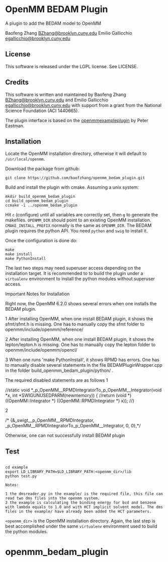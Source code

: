 # OpenMM BEDAM Plugin

A plugin to add the BEDAM model to OpenMM

Baofeng Zhang <BZhang@brooklyn.cuny.edu>
Emilio Gallicchio <egallicchio@brooklyn.cuny.edu>

## License

This software is released under the LGPL license. See LICENSE.

## Credits

This software is written and maintained by Baofeng Zhang <BZhang@brooklyn.cuny.edu> and Emilio Gallicchio <egallicchio@brooklyn.cuny.edu> with support from a grant from the National Science Foundation (ACI 1440665).

The plugin interface is based on the [openmmexampleplugin](https://github.com/peastman/openmmexampleplugin) by Peter Eastman.

## Installation

Locate the OpenMM installation directory, otherwise it will default to `/usr/local/openmm`.

Download the package from github:

```
git clone https://github.com/baofzhang/openmm_bedam_plugin.git
```


Build and install the plugin with cmake. Assuming a unix system:

```
mkdir build_openmm_bedam_plugin
cd build_openmm_bedam_plugin
ccmake -i ../openmm_bedam_plugin
```

Hit `c` (configure) until all variables are correctly set, then `g` to generate the makefiles. `OPENMM_DIR` should point to an existing OpenMM installation. `CMAKE_INSTALL_PREFIX` normally is the same as `OPENMM_DIR`. The BEDAM plugin requires the python API. You need `python` and `swig` to install it.

Once the configuration is done do:

```
make
make install
make PythonInstall
```

The last two steps may need superuser access depending on the installation target. It is recommended to to build the plugin under a `virtualenv` environment to install the python modules without superuser access.

Important Notes for Installation

Right now, the OpenMM 6.2.0 shows several errors when one installs the BEDAM plugin.

1 After installing OpenMM, when one install BEDAM plugin, it shows the sfmt/sfmt.h is missing. One has to manually copy the sfmt folder to openmm/include/openmm/reference/

2 After installing OpenMM, when one install BEDAM plugin, it shows the lepton/lepton.h is missing. One has to manually copy the lepton folder to openmm/include/openmm/opencl/

3 When one runs 'make PythonInstall', it shows RPMD has errors. One has to manually disable several statements in the file BEDAMPluginWrapper.cpp in the folder build_openmm_bedam_plugin/python/ .

The required disabled statements are as follows
1 

//static void *_p_OpenMM__RPMDIntegratorTo_p_OpenMM__Integrator(void *x, int *SWIGUNUSEDPARM(newmemory)) {
  //return (void *)((OpenMM::Integrator *)  ((OpenMM::RPMDIntegrator *) x));
  //}


2

/*  {&_swigt__p_OpenMM__RPMDIntegrator, _p_OpenMM__RPMDIntegratorTo_p_OpenMM__Integrator, 0, 0},*/

Otherwise, one can not successfully install BEDAM plugin


## Test


```

cd example
export LD_LIBRARY_PATH=$LD_LIBRARY_PATH:<openmm_dir>/lib
python test.py

Notes:

1 the dmsreader.py in the example/ is the required file, this file can read two dms files into the openmm system.
2 the example is calculating the binding energy for bcd and benzene with lambda equals to 1.0 and with HCT implicit solvent model. The dms files in the example/ have already been added the HCT parameters. 

```

`<openmm_dir>` is the OpenMM installation directory. Again, the last step is best accomplished under the same `virtualenv` environment used to build the python modules.

# openmm_bedam_plugin
